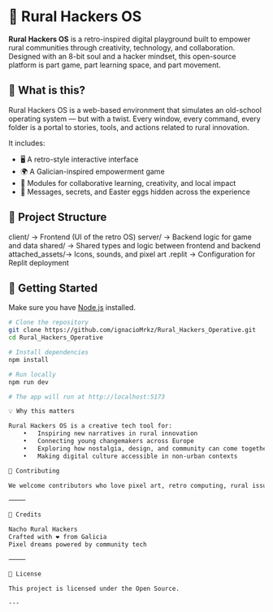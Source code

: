 # 🌾 Rural Hackers OS

**Rural Hackers OS** is a retro-inspired digital playground built to empower rural communities through creativity, technology, and collaboration. Designed with an 8-bit soul and a hacker mindset, this open-source platform is part game, part learning space, and part movement.

## 🎯 What is this?

Rural Hackers OS is a web-based environment that simulates an old-school operating system — but with a twist. Every window, every command, every folder is a portal to stories, tools, and actions related to rural innovation.

It includes:

- 🖥️ A retro-style interactive interface
- 🌍 A Galician-inspired empowerment game
- 🔧 Modules for collaborative learning, creativity, and local impact
- 💬 Messages, secrets, and Easter eggs hidden across the experience

## 🧩 Project Structure

client/         → Frontend (UI of the retro OS)
server/         → Backend logic for game and data
shared/         → Shared types and logic between frontend and backend
attached_assets/→ Icons, sounds, and pixel art
.replit         → Configuration for Replit deployment

## 🚀 Getting Started

Make sure you have [Node.js](https://nodejs.org/) installed.

```bash
# Clone the repository
git clone https://github.com/ignacioMrkz/Rural_Hackers_Operative.git
cd Rural_Hackers_Operative

# Install dependencies
npm install

# Run locally
npm run dev

# The app will run at http://localhost:5173

💡 Why this matters

Rural Hackers OS is a creative tech tool for:
	•	Inspiring new narratives in rural innovation
	•	Connecting young changemakers across Europe
	•	Exploring how nostalgia, design, and community can come together
	•	Making digital culture accessible in non-urban contexts

🤝 Contributing

We welcome contributors who love pixel art, retro computing, rural issues, or open-source culture. Feel free to fork, clone, and submit a PR!

⸻

💬 Credits

Nacho Rural Hackers
Crafted with ❤️ from Galicia
Pixel dreams powered by community tech

⸻

📜 License

This project is licensed under the Open Source.

---
